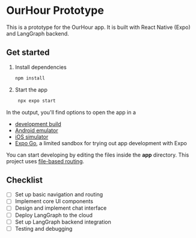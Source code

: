 # OurHour Prototype

This is a prototype for the OurHour app. It is built with React Native (Expo) and LangGraph backend.

## Get started

1. Install dependencies

   ```bash
   npm install
   ```

2. Start the app

   ```bash
    npx expo start
   ```

In the output, you'll find options to open the app in a

- [development build](https://docs.expo.dev/develop/development-builds/introduction/)
- [Android emulator](https://docs.expo.dev/workflow/android-studio-emulator/)
- [iOS simulator](https://docs.expo.dev/workflow/ios-simulator/)
- [Expo Go](https://expo.dev/go), a limited sandbox for trying out app development with Expo

You can start developing by editing the files inside the **app** directory. This project uses [file-based routing](https://docs.expo.dev/router/introduction).

## Checklist

- [ ] Set up basic navigation and routing
- [ ] Implement core UI components
- [ ] Design and implement chat interface
- [ ] Deploy LangGraph to the cloud
- [ ] Set up LangGraph backend integration
- [ ] Testing and debugging
